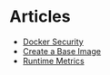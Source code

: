 
Articles
===================================================

-   [Docker Security](security/)
-   [Create a Base Image](baseimages/)
-   [Runtime Metrics](runmetrics/)

